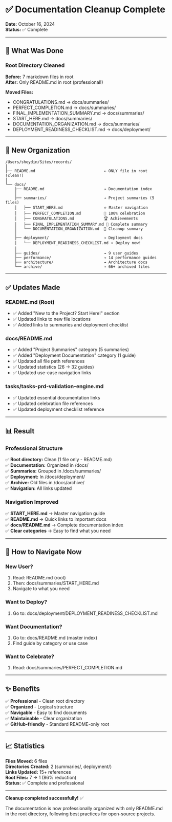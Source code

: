 # ✅ Documentation Cleanup Complete

**Date:** October 16, 2024  
**Status:** ✅ Complete  

---

## 🎯 What Was Done

### Root Directory Cleaned

**Before:** 7 markdown files in root  
**After:** Only README.md in root (professional!)

**Moved Files:**
- CONGRATULATIONS.md → docs/summaries/
- PERFECT_COMPLETION.md → docs/summaries/
- FINAL_IMPLEMENTATION_SUMMARY.md → docs/summaries/
- START_HERE.md → docs/summaries/
- DOCUMENTATION_ORGANIZATION.md → docs/summaries/
- DEPLOYMENT_READINESS_CHECKLIST.md → docs/deployment/

---

## 📁 New Organization

```
/Users/sheydin/Sites/records/
│
├── README.md                              ← ONLY file in root (clean!)
│
└── docs/
    ├── README.md                          → Documentation index
    │
    ├── summaries/                         → Project summaries (5 files)
    │   ├── START_HERE.md                  ⭐ Master navigation
    │   ├── PERFECT_COMPLETION.md          🎉 100% celebration
    │   ├── CONGRATULATIONS.md             🏆 Achievements
    │   ├── FINAL_IMPLEMENTATION_SUMMARY.md 📖 Complete summary
    │   └── DOCUMENTATION_ORGANIZATION.md  📁 Cleanup summary
    │
    ├── deployment/                        → Deployment docs
    │   └── DEPLOYMENT_READINESS_CHECKLIST.md ⭐ Deploy now!
    │
    ├── guides/                            → 9 user guides
    ├── performance/                       → 14 performance guides
    ├── architecture/                      → Architecture docs
    └── archive/                           → 66+ archived files
```

---

## ✅ Updates Made

### README.md (Root)
- ✅ Added "New to the Project? Start Here!" section
- ✅ Updated links to new file locations
- ✅ Added links to summaries and deployment checklist

### docs/README.md
- ✅ Added "Project Summaries" category (5 summaries)
- ✅ Added "Deployment Documentation" category (1 guide)
- ✅ Updated all file path references
- ✅ Updated statistics (26 → 32 guides)
- ✅ Updated use-case navigation links

### tasks/tasks-prd-validation-engine.md
- ✅ Updated essential documentation links
- ✅ Updated celebration file references
- ✅ Updated deployment checklist reference

---

## 📊 Result

### Professional Structure

✅ **Root directory:** Clean (1 file only - README.md)  
✅ **Documentation:** Organized in /docs/  
✅ **Summaries:** Grouped in /docs/summaries/  
✅ **Deployment:** In /docs/deployment/  
✅ **Archive:** Old files in /docs/archive/  
✅ **Navigation:** All links updated  

### Navigation Improved

✅ **START_HERE.md** → Master navigation guide  
✅ **README.md** → Quick links to important docs  
✅ **docs/README.md** → Complete documentation index  
✅ **Clear categories** → Easy to find what you need  

---

## 🎯 How to Navigate Now

### **New User?**
1. Read: README.md (root)
2. Then: docs/summaries/START_HERE.md
3. Navigate to what you need

### **Want to Deploy?**
1. Go to: docs/deployment/DEPLOYMENT_READINESS_CHECKLIST.md

### **Want Documentation?**
1. Go to: docs/README.md (master index)
2. Find guide by category or use case

### **Want to Celebrate?**
1. Read: docs/summaries/PERFECT_COMPLETION.md

---

## ✨ Benefits

✅ **Professional** - Clean root directory  
✅ **Organized** - Logical structure  
✅ **Navigable** - Easy to find documents  
✅ **Maintainable** - Clear organization  
✅ **GitHub-friendly** - Standard README-only root  

---

## 📈 Statistics

**Files Moved:** 6 files  
**Directories Created:** 2 (summaries/, deployment/)  
**Links Updated:** 15+ references  
**Root Files:** 7 → 1 (86% reduction)  
**Status:** ✅ Complete and professional

---

**Cleanup completed successfully!** ✅

The documentation is now professionally organized with only README.md in the root directory, following best practices for open-source projects.

